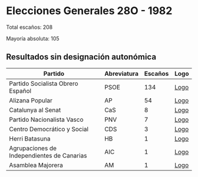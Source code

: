 # Elecciones Generales 28O - 1982

Total escaños: 208

Mayoría absoluta: 105

## Resultados sin designación autonómica

| Partido | Abreviatura | Escaños | Logo |
| - | - | - | - |
| Partido Socialista Obrero Español | PSOE | 134 | [Logo](https://github.com/playzzz/Pactos/blob/master/Logos/PSOE.jpg?raw=true)
| Alizana Popular | AP | 54 | [Logo](https://github.com/playzzz/Pactos/blob/master/Logos/AP.jpg?raw=true)
| Catalunya al Senat | CaS | 8 | [Logo](https://github.com/playzzz/Pactos/blob/master/Logos/CAS.jpg?raw=true)
| Partido Nacionalista Vasco | PNV | 7 | [Logo](https://github.com/playzzz/Pactos/blob/master/Logos/PNV.jpg?raw=true)
| Centro Democrático y Social | CDS | 3 | [Logo](https://github.com/playzzz/Pactos/blob/master/Logos/CDS.jpg?raw=true)
| Herri Batasuna | HB | 1 | [Logo](https://github.com/playzzz/Pactos/blob/master/Logos/HB.jpg?raw=true)
| Agrupaciones de Independientes de Canarias | AIC | 1 | [Logo](https://github.com/playzzz/Pactos/blob/master/Logos/AIC.jpg?raw=true)
| Asamblea Majorera | AM | 1 | [Logo](https://github.com/playzzz/Pactos/blob/master/Logos/AM.jpg?raw=true)
